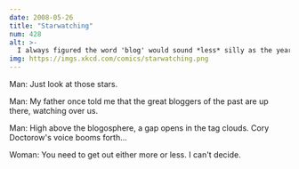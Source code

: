 ```yaml
---
date: 2008-05-26
title: "Starwatching"
num: 428
alt: >-
  I always figured the word 'blog' would sound *less* silly as the years went by.
img: https://imgs.xkcd.com/comics/starwatching.png
---
```

Man: Just look at those stars.

Man: My father once told me that the great bloggers of the past are up there, watching over us.

Man: High above the blogosphere, a gap opens in the tag clouds.  Cory Doctorow's voice booms forth...

Woman: You need to get out either more or less.  I can't decide.

